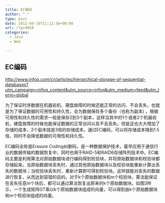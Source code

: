 ```yaml
---
title: EC编码
author: "-"
type: post
date: 2012-09-16T11:12:56+00:00
url: /?p=4058
categories:
  - Java
  - Web

---
```

## EC编码
http://www.infoq.com/cn/articles/hierarchical-storage-of-sequential-databases?utm_campaign=infoq_content&utm_source=infoq&utm_medium=feed&utm_term=global

为了保证时序数据在机器宕机、硬盘故障的时候还能正常的访问、不会丢失，也就是为了保证数据的可用性和持久性，会为数据保存多个备份（也称为副本) ，根据可用性和持久性的需求一般是保存2到3个副本，这样当其中的1个或者2个机器宕机、硬盘故障的时候也能保证数据的正常访问以及不会丢失。但是这也大大增加了存储的成本，3个副本就是3倍的存储成本。通过EC编码，可以将存储成本降到1.5倍，同时不会降低数据的可用性和持久性。

EC编码全称是Erasure Coding纠删码，是一种数据保护技术，最早应用于通信行业的数据传输的数据恢复中，同时也用于RAID-5和RAID6存储阵列技术中。EC编码主要是利用算法对原始数据块进行编码得到校验块，并将原始数据块和校验块都存储起来。当原始数据块丢失时，通过其他原始数据块以及校验块能重新计算出丢失的数据块；当校验块丢失时，重新计算即可得到校验块。这样就能对丢失的数据进行恢复，从而达到容错的目的。对于k个原始数据块和m个校验块，算法能保证在丢失任意m个块后，都可以通过算法恢复出原来的k个原始数据块。如图3所示，一个生成矩阵GT乘以k个原始数据块组成的向量，可以得到由k个原始数据块和m个校验块组成的向量。